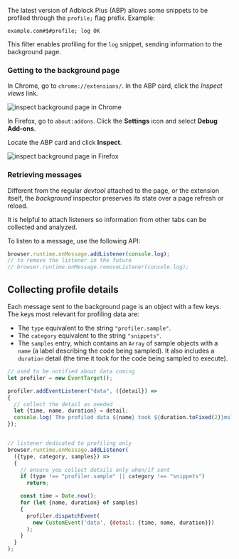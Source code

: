 The latest version of Adblock Plus (ABP) allows some snippets to be profiled through the `profile;` flag prefix. Example:

```
example.com#$#profile; log OK
```

This filter enables profiling for the `log` snippet, sending information to the background page.

### Getting to the background page

In Chrome, go to `chrome://extensions/`. In the ABP card, click the _Inspect views_ link.

![inspect background page in Chrome](img/abp-inspect-background-chrome.png)

In Firefox, go to `about:addons`. Click the **Settings** icon and select **Debug Add-ons**.

Locate the ABP card and click **Inspect**.

![inspect background page in Firefox](img/abp-inspect-background-firefox.jpg)

### Retrieving messages

Different from the regular _devtool_ attached to the page, or the extension itself, the _background_ inspector preserves its state over a page refresh or reload.

It is helpful to attach listeners so information from other tabs can be collected and analyzed.

To listen to a message, use the following API:

```js
browser.runtime.onMessage.addListener(console.log);
// to remove the listener in the future
// browser.runtime.onMessage.removeListener(console.log);
```

## Collecting profile details

Each message sent to the background page is an object with a few keys.
The keys most relevant for profiling data are:

  * The `type` equivalent to the string `"profiler.sample"`.
  * The `category` equivalent to the string `"snippets"`.
  * The `samples` entry, which contains an `Array` of sample objects with a `name` (a label describing the code being sampled). It also includes a `duration` detail (the time it took for the code being sampled to execute).

```js
// used to be notified about data coming
let profiler = new EventTarget();

profiler.addEventListener("data", ({detail}) =>
{
  // collect the detail as needed
  let {time, name, duration} = detail;
  console.log(`The profiled data ${name} took ${duration.toFixed(2)}ms`);
});


// listener dedicated to profiling only
browser.runtime.onMessage.addListener(
  ({type, category, samples}) =>
  {
    // ensure you collect details only when/if sent
    if (type !== "profiler.sample" || category !== "snippets")
      return;

    const time = Date.now();
    for (let {name, duration} of samples)
    {
      profiler.dispatchEvent(
        new CustomEvent('data', {detail: {time, name, duration}})
      );
    }
  }
);
```

